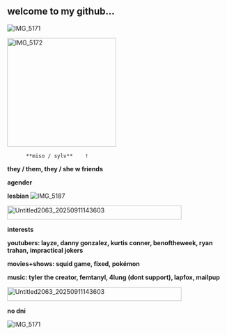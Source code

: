 ## welcome to my github...

![IMG_5171](https://github.com/user-attachments/assets/b65b1e00-15a1-40d2-bf7d-74e5982ee7c6)

<img width="250" height="250" alt="IMG_5172" src="https://github.com/user-attachments/assets/e01b64ae-c909-4237-ad92-19b7d894b83d" />


          **miso / sylv**    !


**they / them, they / she w friends**

**agender**

**lesbian**     ![IMG_5187](https://github.com/user-attachments/assets/71696518-5b96-447d-97aa-f52a97ec565a)


<img width="400" height="32" alt="Untitled2063_20250911143603" src="https://github.com/user-attachments/assets/cf2b7fe9-2919-4a97-ba16-b8fab48a55bb" >



**interests**

**youtubers: layze, danny gonzalez, kurtis conner, benoftheweek, ryan trahan, impractical jokers**

**movies+shows: squid game, fixed, pokémon**

**music: tyler the creator, femtanyl, 4lung (dont support), lapfox, mailpup**

<img width="400" height="32" alt="Untitled2063_20250911143603" src="https://github.com/user-attachments/assets/791c3ac5-acaa-42e0-a41e-2841efec2be7" />

**no dni**

![IMG_5171](https://github.com/user-attachments/assets/e8b9f962-632d-4fb9-970a-fe5ad9fc351f)
